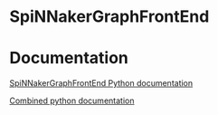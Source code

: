 # SpiNNakerGraphFrontEnd

Documentation
=============
[SpiNNakerGraphFrontEnd Python documentation](http://spinnakergraphfrontend.readthedocs.io)

[Combined python documentation](http://spinnakermanchester.readthedocs.io)